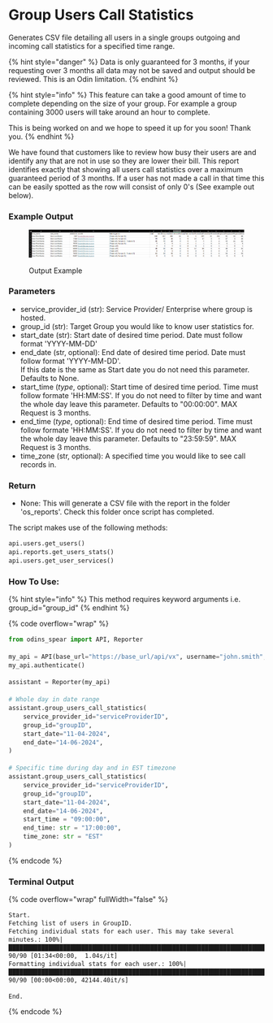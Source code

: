 # Group Users Call Statistics

Generates CSV file detailing all users in a single groups outgoing and incoming call statistics for a specified time range.

{% hint style="danger" %}
Data is only guaranteed for 3 months, if your requesting over 3 months all data may not be saved and output should be reviewed. This is an Odin limitation.&#x20;
{% endhint %}

{% hint style="info" %}
This feature can take a good amount of time to complete depending on the size of your group. For example a group containing 3000 users will take around an hour to complete.&#x20;

This is being worked on and we hope to speed it up for you soon! Thank you.
{% endhint %}

We have found that customers like to review how busy their users are and identify any that are not in use so they are lower their bill. This report identifies exactly that showing all users call statistics over a maximum guaranteed period of 3 months. If a user has not made a call in that time this can be easily spotted as the row will consist of only 0's (See example out below).

### Example Output

<figure><img src="../../../.gitbook/assets/image (30).png" alt=""><figcaption><p>Output Example</p></figcaption></figure>

### Parameters&#x20;

* service\_provider\_id (str): Service Provider/ Enterprise where group is hosted.&#x20;
* group\_id (str): Target Group you would like to know user statistics for.&#x20;
* start\_date (str): Start date of desired time period. Date must follow format 'YYYY-MM-DD'&#x20;
* end\_date (str, optional): End date of desired time period. Date must follow format 'YYYY-MM-DD'.\
  If this date is the same as Start date you do not need this parameter. Defaults to None.&#x20;
* start\_time (_type_, optional): Start time of desired time period. Time must follow formate 'HH:MM:SS'. If you do not need to filter by time and want the whole day leave this parameter. Defaults to "00:00:00". MAX Request is 3 months.&#x20;
* end\_time (_type_, optional): End time of desired time period. Time must follow formate 'HH:MM:SS'. If you do not need to filter by time and want the whole day leave this parameter. Defaults to "23:59:59". MAX Request is 3 months.&#x20;
* time\_zone (str, optional): A specified time you would like to see call records in.&#x20;

### Return

* None: This will generate a CSV file with the report in the folder 'os\_reports'. Check this folder once script has completed.

The script makes use of the following methods:

```python
api.users.get_users()
api.reports.get_users_stats()
api.users.get_user_services()
```

### How To Use:
{% hint style="info" %}
This method requires keyword arguments i.e. group_id="group_id"
{% endhint %}

{% code overflow="wrap" %}
```python
from odins_spear import API, Reporter

my_api = API(base_url="https://base_url/api/vx", username="john.smith", password="ODIN_INSTANCE_1")
my_api.authenticate()

assistant = Reporter(my_api)

# Whole day in date range
assistant.group_users_call_statistics(
    service_provider_id="serviceProviderID",
    group_id="groupID",
    start_date="11-04-2024",
    end_date="14-06-2024",
)

# Specific time during day and in EST timezone
assistant.group_users_call_statistics(
    service_provider_id="serviceProviderID",
    group_id="groupID",
    start_date="11-04-2024",
    end_date="14-06-2024",
    start_time = "09:00:00",
    end_time: str = "17:00:00",
    time_zone: str = "EST"
)
```
{% endcode %}

### Terminal Output

{% code overflow="wrap" fullWidth="false" %}
```
Start.
Fetching list of users in GroupID.
Fetching individual stats for each user. This may take several minutes.: 100%|███████████████████████████████████████████████████████████████████████████████████████████████████████████████████████████████████████████████████████████████████████| 90/90 [01:34<00:00,  1.04s/it]
Formatting individual stats for each user.: 100%|█████████████████████████████████████████████████████████████████████████████████████████████████████████████████████████████████████████████████████████████████████████████████████████████████| 90/90 [00:00<00:00, 42144.40it/s]

End.
```
{% endcode %}
